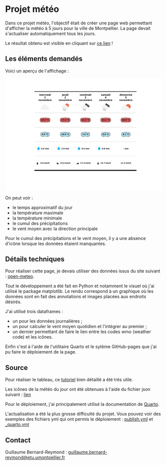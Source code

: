 # Projet météo

Dans ce projet météo, l'objectif était de créer une page web permettant d'afficher la météo à 5 jours pour la ville de Montpellier. La page devait s'actualiser automatiquement tous les jours. 

Le résultat obtenu est visible en cliquant sur [ce lien](https://guillaume-br.github.io/) ! 

## Les éléments demandés

Voici un aperçu de l'affichage : 

![exemple](meteo.svg)

On peut voir : 
* le temps approximatif du jour
* la température maximale
* la température minimale
* le cumul des précipitations 
* le vent moyen avec la direction principale

Pour le cumul des précipitations et le vent moyen, il y a une absence d'icône lorsque les données étaient manquantes.

## Détails techniques

Pour réaliser cette page, je devais utiliser des données issus du site suivant : [open-meteo](https://open-meteo.com/en/docs).

Tout le développement a été fait en Python et notamment le visuel où j'ai utilisé le package matplotlib. Le rendu correspond à un graphique où les données sont en fait des annotations et images placées aux endroits désirés.

J'ai utilisé trois dataframes :
* un pour les données journalières ;
* un pour calculer le vent moyen quotidien et l'intégrer au premier ;
* un dernier permettant de faire le lien entre les codes wmo (weather code) et les icônes.

Enfin c'est à l'aide de l'utilitaire Quarto et le sytème GitHub-pages que j'ai pu faire le déploiement de la page.

## Source

Pour réaliser le tableau, ce [tutoriel](https://www.sonofacorner.com/beautiful-tables/) bien détaillé a été très utile.

Les icônes de la météo du jour ont été obtenues à l'aide du fichier json suivant : [lien](https://gist.github.com/stellasphere/9490c195ed2b53c707087c8c2db4ec0c)

Pour le déploiement, j'ai principalement utilisé la documentation de [Quarto](https://quarto.org/docs/publishing/github-pages.html). 

L'actualisation a été la plus grosse difficulté du projet. Vous pouvez voir des exemples des fichiers yml qui ont permis le déploiement : [publish.yml](https://github.com/Guillaume-BR/Guillaume-BR.github.io/blob/main/.github/workflows/publish.yml) et [_quarto.yml](https://github.com/Guillaume-BR/Guillaume-BR.github.io/blob/main/_quarto.yml)

## Contact

Guillaume Bernard-Reymond : guillaume.bernard-reymond@etu.umontpellier.fr